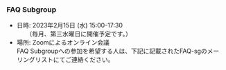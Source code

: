 ### FAQ Subgroup

 - 日時: 2023年2月15日 (水) 15:00-17:30  
　　（毎月、第三水曜日に開催予定です。）  
 - 場所: Zoomによるオンライン会議    
 FAQ Subgroupへの参加を希望する人は、下記に記載されたFAQ-sgのメーリングリストにてご連絡ください。  
  
  
